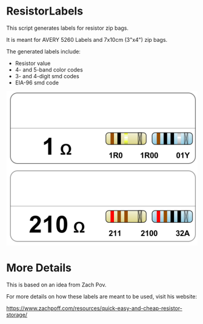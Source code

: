 # ResistorLabels
This script generates labels for resistor zip bags.

It is meant for AVERY 5260 Labels and 7x10cm (3"x4") zip bags.

The generated labels include:
  * Resistor value
  * 4- and 5-band color codes
  * 3- and 4-digit smd codes
  * EIA-96 smd code
  
<img src="Example.svg">


# More Details

This is based on an idea from Zach Pov.

For more details on how these labels are meant to be used, visit his website:

https://www.zachpoff.com/resources/quick-easy-and-cheap-resistor-storage/
